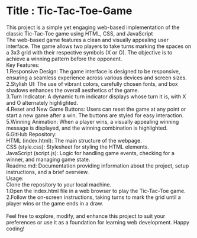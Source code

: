 # Title : Tic-Tac-Toe-Game
This project is a simple yet engaging web-based implementation of the classic Tic-Tac-Toe game using HTML, CSS, and JavaScript
<br>
The web-based game features a clean and visually appealing user interface. The game allows two players to take turns marking the spaces on a 3x3 grid with their respective symbols (X or O). The objective is to achieve a winning pattern before the opponent.
<br>
Key Features:
<br>
1.Responsive Design: The game interface is designed to be responsive, ensuring a seamless experience across various devices and screen sizes.
<br>
2.Stylish UI: The use of vibrant colors, carefully chosen fonts, and box shadows enhances the overall aesthetics of the game.
<br>
3.Turn Indicator: A dynamic turn indicator displays whose turn it is, with X and O alternately highlighted.
<br>
4.Reset and New Game Buttons: Users can reset the game at any point or start a new game after a win. The buttons are styled for easy interaction.
<br>
5.Winning Animation: When a player wins, a visually appealing winning message is displayed, and the winning combination is highlighted.
<br>
6.GitHub Repository:
<br>
HTML (index.html): The main structure of the webpage.
<br>
CSS (style.css): Stylesheet for styling the HTML elements.
<br>
JavaScript (script.js): Logic for handling game events, checking for a winner, and managing game state.
<br>
Readme.md: Documentation providing information about the project, setup instructions, and a brief overview.
<br>
Usage:
<br>
Clone the repository to your local machine.
<br>
1.Open the index.html file in a web browser to play the Tic-Tac-Toe game.
<br>
2.Follow the on-screen instructions, taking turns to mark the grid until a player wins or the game ends in a draw.
<br><br>
Feel free to explore, modify, and enhance this project to suit your preferences or use it as a foundation for learning web development. Happy coding!

